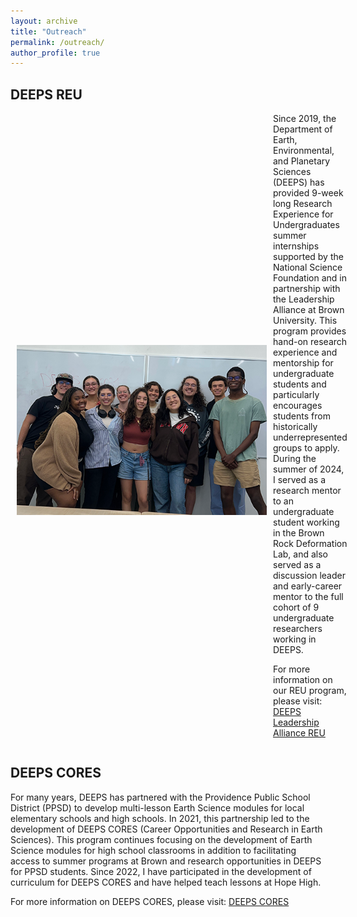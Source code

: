 ```yaml
---
layout: archive
title: "Outreach"
permalink: /outreach/
author_profile: true
---
```

DEEPS REU
------ 
<div style="display: flex; align-items: center; margin: 10px;">
<img src='/images/REU_2024_cohort_best.png' style="margin-right: 10px; width: 400px; height: auto;">
<div>
Since 2019, the Department of Earth, Environmental, and Planetary Sciences (DEEPS) has provided 9-week long Research Experience for Undergraduates summer internships supported by the National Science Foundation and in partnership with the Leadership Alliance at Brown University. This program provides hand-on research experience and mentorship for undergraduate students and particularly encourages students from historically underrepresented groups to apply. During the summer of 2024, I served as a research mentor to an undergraduate student working in the Brown Rock Deformation Lab, and also served as a discussion leader and early-career mentor to the full cohort of 9 undergraduate researchers working in DEEPS.

For more information on our REU program, please visit: [DEEPS Leadership Alliance REU](https://deeps.brown.edu/leadership-alliance-reu)
</div>
</div>

DEEPS CORES
------ 
For many years, DEEPS has partnered with the Providence Public School District (PPSD) to develop multi-lesson Earth Science modules for local elementary schools and high schools. In 2021, this partnership led to the development of DEEPS CORES (Career Opportunities and Research in Earth Sciences). This program continues focusing on the development of Earth Science modules for high school classrooms in addition to facilitating access to summer programs at Brown and research opportunities in DEEPS for PPSD students. Since 2022, I have participated in the development of curriculum for DEEPS CORES and have helped teach lessons at Hope High.

For more information on DEEPS CORES, please visit: [DEEPS CORES](https://deeps.brown.edu/outreach/cores)
